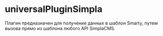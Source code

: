 # universalPluginSimpla
Плагин предназначен для получение данных в шаблон Smarty, путем вызова прямо из шаблона любого API SimplaCMS.
